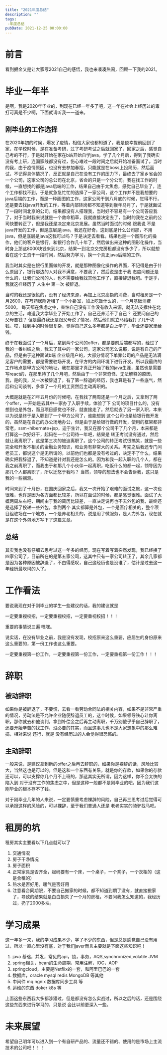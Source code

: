 ```yaml
---
title: "2021年度总结"
description: ""
tags: 
 -年度总结
pubDate: 2021-12-25 00:00:00
---
```

# 前言

看到掘金又是让大家写2021自己的感悟，我也来凑凑热闹，回顾一下我的2021。

# 毕业一年半

是啊，我是2020年毕业的，到现在已经一年多了吧，这一年在社会上经历过的毒打可真是不少啊，下面就请听我一一道来。

## 刚毕业的工作选择

在2020年初的时候，爆发了疫情，相信大家也都知道了，我是侥幸提前回到了家，在学校时候，是在准备考研，过了考研考试之后就回家了，回家之后，感觉自己考的不行，于是就开始在家在b站开始自学java，学了几个月后，得到了我确实没有考上研，连国家线都没有过，伤心难过一段时间之后就开始准备面试了。当时的我，由于疫情原因，也没有去参加春招，只能就是在boss上投简历，然后面试，不记得具体情况了，反正就是自己在没有工作的压力下，最终去了家乡省会的一个公司，这家公司的总公司在北京，省会的只是一个分公司。我在找工作的时候，一直想找的都是java后端的工作，结果自己由于太焦虑，感觉自己毕业了，连个工作都找不到，于是就急急忙忙的选择了一家公司，这个工作并不是我想要的java后端的工作，而是一种画图的工作，这家公司干到八月底的时候，觉得不行，还是要去找java开发的工作，等着内部转岗都不知道等到猴年马月了，于是就面试了一段时间北京的公司，结果都没有人搭理我，当时好不容易有一个公司答应我了，对于当时我来说就是一个救命稻草，我就直接决定去了，当时的我在之前的公司快要转正了，但是我还是决定来北京发展。虽然当时面试的时候 跟我说 不是java开发的工作，但是底层是java，我还在好奇，这到底是什么公司那，不用java，但是底层是java这我可以吗？于是决定去看看。结果也是一个图形化的操作，他们的客户是银行，和银行合作几十年了，然后做出来这种的图形化操作，当时身上那这8000块钱来到北京，结果一到北京交完房租都没有多少了，所以就想着在这个工资干一段时间，然后努力学习，换一个真正java后端的工作。

我当时其实是在银行里面做的开发，就是那种图像化操作的界面，不记得是由于什么原因了，银行那边的人对我不满意，不要我了，然后说是由于我 态度问题还是什么的，让我们公司的人，也不需要给我找其他工作了，直接辞退我吧。于是乎，我就这样经历了 人生中 第一次 被辞退。

当时的我还是很慌的，没有了经济来源，再加上北京高额的消费，当时租房是一个月2600，在芍药居附近租了一个小卧室，加上吃饭什么的，一个月基础消费5000。 每天都在焦虑之中，害怕自己没有工作没有收入来源，就无法支撑住在北京的生活，难道我大学毕业了开始工作了，自己还养活不了自己？ 还要问自己的父母要钱？
但是最终我还是跟父母说了情况，然后他们就立马给我打了几千块钱。哎，钱到手的时候很复杂，觉得自己这么多年都是白上学了，毕业还要家里给钱。

终于在我面试了一个月后，拿到两个公司的offer，都是要前后端都写的，经过了我的一番纠结之后，我去了其中的一家公司，这家公司怎么说那，说是有自己的产品，但是由于这种面试b端 企业级用户的，大部分情况下单靠公司的产品是无法满足客户的需要，都是需要驻场开发，在甲方的内网环境下进行开发。所以我最终的工作地点是甲方公司的地址，我在那里才真正开始了我的java生涯，虽然也是需要写react的，在那里待了几个月吧，然后由于一个非常奇怪、无法解释的原因，我，是的我，又一次被辞退了，有了第一辞退的经历，我也算是有了一些底气，然后和公司谈判，多拿了一个月的工资然后主动离职的。

大概是就是在21年五月份的时候吧，在我找了两周还是一个月之后，又拿到了两个offer，一开始是去其中一家办了入职手续，体验了下 公司的项目什么的，没有想到也是外包，而且项目感觉也不好，就直接走了。然后就去了另一家入职，本来以为说是终于是入职到了一个甲方公司了，谁能想到 这个公司也是给银行做开发的，虽然是在自己的办公场地办公，但是由于是给银行做的开发，使用的框架都非常老，ssm+hibernate+jsp，迫于生计，我又在那个公司干了几个月，本来都是打算这一次好好干，起码在一个公司待一年吧，结果是 转正考试没有通过，然后就让我离职了，这是第三次的被迫离职了。这个公司的转正考试很搞笑，就是一些完全和开发不相关的金融业务知识，和业务有非常大的关系。考完之后我还专门问老员工，都说这个是无所谓的，以前他们也都是没有考过的，决定不了什么，结果确实把我辞退了，不知道是针对我还是怎么的。因为和我一起入职的几个人，都在我之前离职了，而我由于和那几个小伙伴一起离职，吃饭什么的都一起，领导因为那几个人都离职了，所以迁怒于我吗？ 当然，领导的想法也不会告诉我，这只是我的一些揣测。

时间来到了十月份，在国庆回家之后，我又一次开始了艰难的面试之旅，这一次也很难，也许是因为各方面都比较差，所以在面试的时候，都是感觉很难。面试了大概两周左右吧，期间由于我的简历比较差，一直决定说再也不去外包的我，最终还是选择了投递一些外包，拿到两个 其实都算是外包，一个是医疗相关的，整个项目组驻场在一个地方，一个是养老相关的，说是用了微服务，是人力外包，现在就是在这个外包地方写下了这篇文章。

## 总结

其实我也没有仔细去思考过这一年多的经历，现在写着写着突然发现，我已经换了四家公司了，目前所在的是第五家公司，这其中只有一家公司转正了，其余几家都是因为各种原因被辞退了，不由得感叹，自己这经历也是没谁了，估计是过去这一年经历最坎坷的人了。

# 工作看法

要说我现在对于刚毕业的学生一些建议的话，我的建议就是

一定要重视校招，一定要重视校招，一定要重视校招！！！

重要的事情说三遍 嘿嘿。

说实话，在没有毕业之前，我是没有发现，校招原来这么重要，应届生的身份原来这么重要的，第一份工作也这么重要。

一定要重视第一份工作，一定要重视第一份工作，一定要重视第一份工作！！！

# 辞职

## 被动辞职

如果你是被辞退了，不要慌，去看一看劳动合同法的相关内容，如果不是非常严重的情况，劳动法是不允许企业随便辞退员工的，这个时候，如果领导铁心让你离职，那你就去和他谈判，拿到补偿金之后再主动离职，千万别傻乎乎自己辞职了，还要开始辛苦的找工作，没必要的其实，而且这事儿也不是大家想象中的那么难搞，相对来说 还行，就是 没有经历过的人会觉得很恐怖的。

## 主动辞职

一般来说，是建议拿到新的offer之后再去辞职的，如果你是裸辞的话，风险比较大，当然这也是可以的，但是这和一个东西有关系，就是你的存款，如果你的存款还可以，可以支撑你几个月不上班的，那这其实无所谓，因为这样，你不会太快的陷入到 对于没有工作的焦虑之中，但是这种一般都不是刚毕业的吧，因为我们这刚毕业的根本存不了钱。

对于刚毕业几年的人来说，一定要慎重考虑裸辞的风险，自己再三思考过后觉得可以承担这样的风险的，可以裸辞，至于我们普通人还是 老老实实的骑驴找马吧。

# 租房的坑

租房其实主要看以下几点就可以了

1. 交通情况
2. 房子干净情况
3. 房子面积
4. 正常家具是否齐全，起码要有一个床，一个桌子，一个凳子，一个衣柜的（这是合租的）
5. 热水是否好用，暖气是否好用
6. 注意看合同期限，不要自己搬家的时候，都不知道到期了没有，就直接搬家了，导致的结果就是白白损失了一个月的房租，不要问我怎么知道的，我经历过，扔了2000多块。

# 学习成果

这一年多一来，我的学习成果不少，学了不少的东西，但是总是感觉自己没有用过，所以一直心里没有底，对于我们javer而言主要就是下面这些知识吧！

1. java 基础，并发，常见的api，锁，事务，AQS,synchronized,volatile JVM
2. spring相关，bean的生命周期，常用注解，IOC，AOP
3. springcloud，主要是Netflix的一套，和阿里巴巴的一套
4. 数据库，oracle mysql redis MongoDB 等其他
5. 中间件 mq ngnix 数据库同步工具 等
6. 运维的东西 doker k8s 等

上面这些东西我大多都涉猎过，但是都没有怎么实战过，所以之后的话，还是围绕这些东西来进行学习的，只是说 会比以前更深入一些。

# 未来展望

希望自己明年可以进入到一个有自研产品的、流量还不错的、使用的是市场上主流技术的公司吧！！！